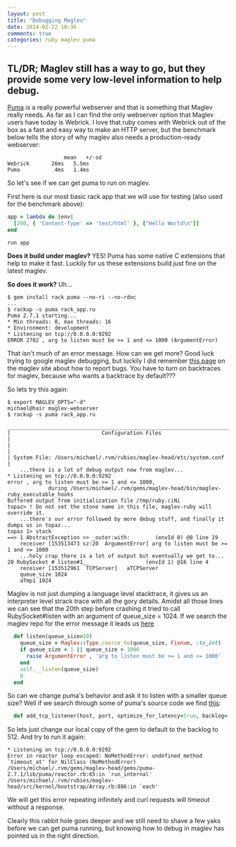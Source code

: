 ```yaml
---
layout: post
title: "Debugging Maglev"
date: 2014-02-22 10:36
comments: true
categories: ruby maglev puma
---
```


## TL/DR; Maglev still has a way to go, but they provide some very low-level information to help debug.

[Puma](http://puma.io/) is a really powerful webserver and that is something that Maglev really needs. As far as I can find the only webserver option that Maglev users have today is Webrick. I love that ruby comes with Webrick out of the box as a fast and easy way to make an HTTP server, but the benchmark below tells the story of why maglev also needs a production-ready webserver:

<!--more-->

```text Ruby 2.1.0 hello world rack app benchmark, 1000 requests, 10 at a time
                  mean   +/-sd
Webrick       26ms   5.5ms
Puma           4ms   1.4ms
```

So let's see if we can get puma to run on maglev.

First here is our most basic rack app that we will use for testing (also used for the benchmark above):

```ruby hello world rack app
app = lambda do |env| 
  [200, { 'Content-Type' => 'text/html' }, ["Hello World\n"]]
end 

run app
```

**Does it build under maglev?** YES! Puma has some native C extensions that help to make it fast. Luckily for us these extensions build just fine on the latest maglev.

**So does it work?** Uh...

```text maglev rackup with puma
$ gem install rack puma --no-ri --no-rdoc
...
$ rackup -s puma rack_app.ru
Puma 2.7.1 starting...
* Min threads: 0, max threads: 16
* Environment: development
* Listening on tcp://0.0.0.0:9292
ERROR 2702 , arg to listen must be >= 1 and <= 1000 (ArgumentError)
```

That isn't much of an error message. How can we get more? Good luck trying to google maglev debugging, but luckily I did remember [this page](http://maglev.github.io/docs/issue_tracking.html#stack_traces) on the maglev site about how to report bugs. You have to _turn on_ backtraces for maglev, because who wants a backtrace by default???

So lets try this again:

```text maglev rack with puma + backtraces
$ export MAGLEV_OPTS="-d"
michael@hair maglev-webserver
$ rackup -s puma rack_app.ru
 _____________________________________________________________________________
|                             Configuration Files                             |
|                                                                             |
| System File: /Users/michael/.rvm/rubies/maglev-head/etc/system.conf         |
    ...there is a lot of debug output now from maglev...
* Listening on tcp://0.0.0.0:9292
error , arg to listen must be >= 1 and <= 1000,
             during /Users/michael/.rvm/gems/maglev-head/bin/maglev-ruby_executable_hooks
Buffered output from initialization file /tmp/ruby.ciNi
topaz> ! Do not set the stone name in this file, maglev-ruby will override it.
    ...there's our error followed by more debug stuff, and finally it dumps us in topaz...
topaz 1> stack
==> 1 AbstractException >> _outer:with:        (envId 0) @8 line 19
    receiver [153513473 sz:20  ArgumentError] arg to listen must be >= 1 and <= 1000
    ...holy crap there is a lot of output but eventually we get to...
20 RubySocket # listen#1__                  (envId 1) @16 line 4
    receiver [153512961  TCPServer]   aTCPServer
    queue_size 1024
    aTmp1 1024
```

Maglev is not just dumping a language level stacktrace, it gives us an interpreter level strack trace with all the gory details. Amidst all those lines we can see that the 20th step before crashing it tried to call RubySocket#listen with an argument of queue_size = 1024. If we search the maglev repo for the error message it leads us [here](https://github.com/MagLev/maglev/blob/75bb360ac79c014c9ada02d47f2bb240186c6f92/src/kernel/bootstrap/Socket.rb#L361)

```ruby src/kernel/bootstrap/Socket.rb
  def listen(queue_size=10)
    queue_size = Maglev::Type.coerce_to(queue_size, Fixnum, :to_int)
    if queue_size < 1 || queue_size > 1000
      raise ArgumentError , 'arg to listen must be >= 1 and <= 1000'
    end
    self.__listen(queue_size)
    0
  end
```

So can we change puma's behavior and ask it to listen with a smaller queue size? Well if we search through some of puma's source code we find [this](https://github.com/puma/puma/blob/4b866671dd2c604a4138f9b34e14fd98948ed52c/lib/puma/binder.rb#L193):

```ruby lib/puma/binder.rb
  def add_tcp_listener(host, port, optimize_for_latency=true, backlog=1024)
```

So lets just change our local copy of the gem to default to the backlog to 512. And try to run it again:

```text maglev rack with puma (backlog=512) + backtraces
* Listening on tcp://0.0.0.0:9292
Error in reactor loop escaped: NoMethodError: undefined method `timeout_at' for NilClass (NoMethodError)
/Users/michael/.rvm/gems/maglev-head/gems/puma-2.7.1/lib/puma/reactor.rb:65:in `run_internal'
/Users/michael/.rvm/rubies/maglev-head/src/kernel/bootstrap/Array.rb:886:in `each'
```

We will get this error repeating infinitely and curl requests will timeout without a response.

Clearly this rabbit hole goes deeper and we still need to shave a few yaks before we can get puma running, but knowing how to debug in maglev has pointed us in the right direction.
